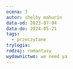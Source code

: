 ```yaml
---
ocena: 3
autor: shelby mahurin
data-od: 2023-07-04
data-do: 2024-05-21
tags:
  - przeczytane
trylogia: 
rodzaj: romantasy
wydawnictwo: we need ya
---
```


